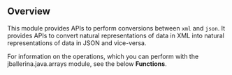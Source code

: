 ## Overview

This module provides APIs to perform conversions between `xml` and `json`. It provides APIs to convert natural representations of data in XML into natural representations of data in JSON and vice-versa.

For information on the operations, which you can perform with the jballerina.java.arrays module, see the below **Functions**.
